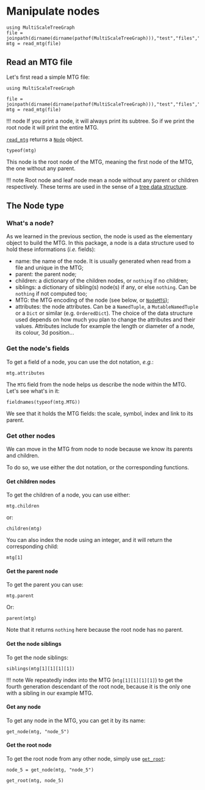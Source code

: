 # Manipulate nodes

```@setup usepkg
using MultiScaleTreeGraph
file = joinpath(dirname(dirname(pathof(MultiScaleTreeGraph))),"test","files","simple_plant.mtg")
mtg = read_mtg(file)
```

## Read an MTG file

Let's first read a simple MTG file:

```@example usepkg
using MultiScaleTreeGraph

file = joinpath(dirname(dirname(pathof(MultiScaleTreeGraph))),"test","files","simple_plant.mtg")
mtg = read_mtg(file)
```

!!! node
    If you print a node, it will always print its subtree. So if we print the root node it will print the entire MTG.

[`read_mtg`](@ref) returns a [`Node`](@ref) object.

```@example usepkg
typeof(mtg)
```

This node is the root node of the MTG, meaning the first node of the MTG, the one without any parent.

!!! note
    Root node and leaf node mean a node without any parent or children respectively. These terms are used in the sense of a [tree data structure](https://en.wikipedia.org/wiki/Tree_(data_structure)).

## The Node type

### What's a node?

As we learned in the previous section, the node is used as the elementary object to build the MTG. In this package, a node is a data structure used to hold these informations (*i.e.* fields):

- name: the name of the node. It is usually generated when read from a file and unique in the MTG;
- parent: the parent node;
- children: a dictionary of the children nodes, or `nothing` if no children;
- siblings: a dictionary of sibling(s) node(s) if any, or else `nothing`. Can be `nothing` if not computed too;
- MTG: the MTG encoding of the node (see below, or [`NodeMTG`](@ref));
- attributes: the node attributes. Can be a `NamedTuple`, a `MutableNamedTuple` or a `Dict` or similar (e.g. `OrderedDict`). The choice of the data structure used depends on how much you plan to change the attributes and their values. Attributes include for example the length or diameter of a node, its colour, 3d position...

### Get the node's fields

To get a field of a node, you can use the dot notation, *e.g.*:

```@example usepkg
mtg.attributes
```

The `MTG` field from the node helps us describe the node within the MTG. Let's see what's in it:

```@example usepkg
fieldnames(typeof(mtg.MTG))
```

We see that it holds the MTG fields: the scale, symbol, index and link to its parent.

### Get other nodes

We can move in the MTG from node to node because we know its parents and children.

To do so, we use either the dot notation, or the corresponding functions.

#### Get children nodes

To get the children of a node, you can use either:

```@example usepkg
mtg.children
```

or:

```@example usepkg
children(mtg)
```

You can also index the node using an integer, and it will return the corresponding child:

```@example usepkg
mtg[1]
```

#### Get the parent node

To get the parent you can use:

```@example usepkg
mtg.parent
```

Or:

```@example usepkg
parent(mtg)
```

Note that it returns `nothing` here because the root node has no parent.


#### Get the node siblings

To get the node siblings:

```@example usepkg
siblings(mtg[1][1][1][1])
```

!!! note
    We repeatedly index into the MTG (`mtg[1][1][1][1]`) to get the fourth generation descendant of the root node, because it is the only one with a sibling in our example MTG.

#### Get any node

To get any node in the MTG, you can get it by its name:

```@example usepkg
get_node(mtg, "node_5")
```

#### Get the root node

To get the root node from any other node, simply use [`get_root`](@ref):

```@example usepkg
node_5 = get_node(mtg, "node_5")

get_root(mtg, node_5)
```
